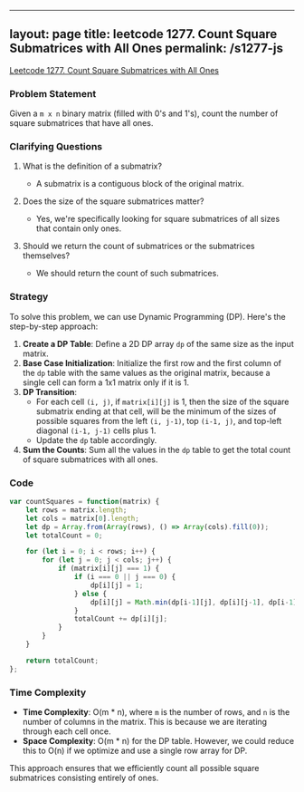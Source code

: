 
---
layout: page
title: leetcode 1277. Count Square Submatrices with All Ones
permalink: /s1277-js
---
[Leetcode 1277. Count Square Submatrices with All Ones](https://algoadvance.github.io/algoadvance/l1277)
### Problem Statement

Given a `m x n` binary matrix (filled with 0's and 1's), count the number of square submatrices that have all ones.

### Clarifying Questions

1. What is the definition of a submatrix?
   - A submatrix is a contiguous block of the original matrix.

2. Does the size of the square submatrices matter?
   - Yes, we're specifically looking for square submatrices of all sizes that contain only ones.

3. Should we return the count of submatrices or the submatrices themselves?
   - We should return the count of such submatrices.

### Strategy

To solve this problem, we can use Dynamic Programming (DP). Here's the step-by-step approach:

1. **Create a DP Table**: Define a 2D DP array `dp` of the same size as the input matrix.
2. **Base Case Initialization**: Initialize the first row and the first column of the `dp` table with the same values as the original matrix, because a single cell can form a 1x1 matrix only if it is 1.
3. **DP Transition**:
    - For each cell `(i, j)`, if `matrix[i][j]` is 1, then the size of the square submatrix ending at that cell, will be the minimum of the sizes of possible squares from the left `(i, j-1)`, top `(i-1, j)`, and top-left diagonal `(i-1, j-1)` cells plus 1.
    - Update the `dp` table accordingly.
4. **Sum the Counts**: Sum all the values in the `dp` table to get the total count of square submatrices with all ones.

### Code

```javascript
var countSquares = function(matrix) {
    let rows = matrix.length;
    let cols = matrix[0].length;
    let dp = Array.from(Array(rows), () => Array(cols).fill(0));
    let totalCount = 0;

    for (let i = 0; i < rows; i++) {
        for (let j = 0; j < cols; j++) {
            if (matrix[i][j] === 1) {
                if (i === 0 || j === 0) {
                    dp[i][j] = 1;
                } else {
                    dp[i][j] = Math.min(dp[i-1][j], dp[i][j-1], dp[i-1][j-1]) + 1;
                }
                totalCount += dp[i][j];
            }
        }
    }

    return totalCount;
};
```

### Time Complexity

- **Time Complexity**: O(m * n), where `m` is the number of rows, and `n` is the number of columns in the matrix. This is because we are iterating through each cell once.
- **Space Complexity**: O(m * n) for the DP table. However, we could reduce this to O(n) if we optimize and use a single row array for DP.

This approach ensures that we efficiently count all possible square submatrices consisting entirely of ones.